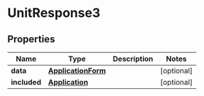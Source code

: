 # UnitResponse3

## Properties
Name | Type | Description | Notes
------------ | ------------- | ------------- | -------------
**data** | [**ApplicationForm**](ApplicationForm.md) |  |  [optional]
**included** | [**Application**](Application.md) |  |  [optional]
